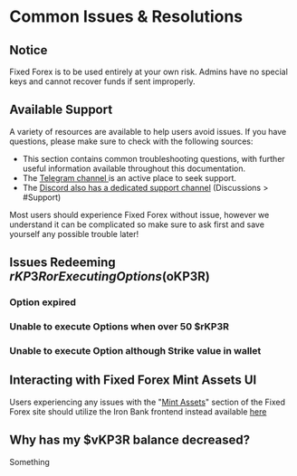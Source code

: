 # Common Issues & Resolutions

## Notice

Fixed Forex is to be used entirely at your own risk.  Admins have no special keys and cannot recover funds if sent improperly.

## Available Support

A variety of resources are available to help users avoid issues.  If you have questions, please make sure to check with the following sources:

* This section contains common troubleshooting questions, with further useful information available throughout this documentation.
* The [Telegram channel ](https://t.me/keep3r\_official)is an active place to seek support.
* The [Discord also has a dedicated support channel](https://discord.gg/wxS8HTMW) (Discussions > #Support)

Most users should experience Fixed Forex without issue, however we understand it can be complicated so make sure to ask first and save yourself any possible trouble later!

## Issues Redeeming $rKP3R or Executing Options ($oKP3R)

### Option expired

### Unable to execute Options when over 50 $rKP3R

### Unable to execute Option although Strike value in wallet

## Interacting with Fixed Forex Mint Assets UI

Users experiencing any issues with the "[Mint Assets](https://fixedforex.fi/mint)" section of the Fixed Forex site should utilize the Iron Bank frontend instead available [here](https://app.ib.xyz/)

## Why has my $vKP3R balance decreased?

Something

##
